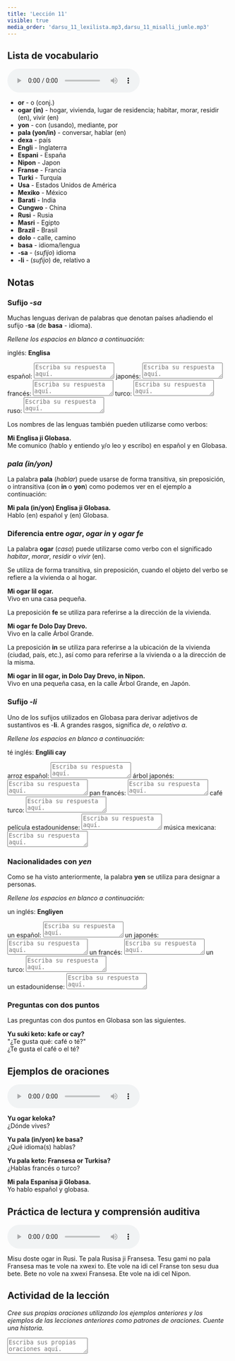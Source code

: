 ```yaml
---
title: 'Lección 11'
visible: true
media_order: 'darsu_11_lexilista.mp3,darsu_11_misalli_jumle.mp3'
---
```


## Lista de vocabulario

<audio controls>
 <source src="/darsu/11/darsu_11_lexilista.mp3" type="audio/mp3" />
 <p>Su agente de usuario no es compatible con el elemento de audio HTML5.</p>
</audio>

* **or** - o (conj.)
* **ogar (in)** - hogar, vivienda, lugar de residencia; habitar, morar, residir (en),
vivir (en)
* **yon** - con (usando), mediante, por
* **pala (yon/in)** - conversar, hablar (en)
* **dexa** - país
* **Engli** - Inglaterra
* **Espani** - España
* **Nipon** - Japon
* **Franse** - Francia
* **Turki** - Turquía
* **Usa** - Estados Unidos de América
* **Mexiko** - México
* **Barati** - India
* **Cungwo** - China
* **Rusi** - Rusia
* **Masri** - Egipto
* **Brazil** - Brasil
* **dolo** - calle, camino
* **basa** - idioma/lengua
* **-sa** - (_sufijo_) idioma
* **-li** - (_sufijo_) de, relativo a

## Notas
### Sufijo _-sa_

Muchas lenguas derivan de palabras que denotan países añadiendo el sufijo -**sa** (de **basa** - idioma).

_Rellene los espacios en blanco a continuación:_

inglés: **Englisa**  

español: <textarea width="100%" spellcheck="false" placeholder="Escriba su respuesta aquí."></textarea>
japonés: <textarea width="100%" spellcheck="false" placeholder="Escriba su respuesta aquí."></textarea>
francés: <textarea width="100%" spellcheck="false" placeholder="Escriba su respuesta aquí."></textarea>
turco: <textarea width="100%" spellcheck="false" placeholder="Escriba su respuesta aquí."></textarea>
ruso: <textarea width="100%" spellcheck="false" placeholder="Escriba su respuesta aquí."></textarea>

Los nombres de las lenguas también pueden utilizarse como verbos:

**Mi Englisa ji Globasa.**  
Me comunico (hablo y entiendo y/o leo y escribo) en español y en Globasa.

### _pala (in/yon)_

La palabra **pala** (_hablar_) puede usarse de forma transitiva, sin preposición, o intransitiva (con **in** o **yon**) como podemos ver en el ejemplo a continuación:

**Mi pala (in/yon) Englisa ji Globasa.**    
Hablo (en) español y (en) Globasa.

### Diferencia entre _ogar_,  _ogar in_ y _ogar fe_

La palabra **ogar** (_casa_) puede utilizarse como verbo con el significado _habitar_, _morar_, _residir_ o _vivir_ (en).

Se utiliza de forma transitiva, sin preposición, cuando el objeto del verbo se refiere a la vivienda o al hogar.

**Mi ogar lil ogar.**  
Vivo en una casa pequeña.
 
La preposición **fe** se utiliza para referirse a la dirección de la vivienda.

**Mi ogar fe Dolo Day Drevo.**  
Vivo en la calle Árbol Grande.

La preposición **in** se utiliza para referirse a la ubicación de la vivienda (ciudad, país, etc.), así como para referirse a la vivienda o a la dirección de la misma.

**Mi ogar in lil ogar, in Dolo Day Drevo, in Nipon.**  
Vivo en una pequeña casa, en la calle Árbol Grande, en Japón.

### Sufijo _-li_

Uno de los sufijos utilizados en Globasa para derivar adjetivos de sustantivos es -**li**. A grandes rasgos, significa _de_, o _relativo a_.

_Rellene los espacios en blanco a continuación:_
 
té inglés: **Englili cay**  

arroz español: <textarea width="100%" spellcheck="false" placeholder="Escriba su respuesta aquí."></textarea>
árbol japonés: <textarea width="100%" spellcheck="false" placeholder="Escriba su respuesta aquí."></textarea>
pan francés: <textarea width="100%" spellcheck="false" placeholder="Escriba su respuesta aquí."></textarea>
café turco: <textarea width="100%" spellcheck="false" placeholder="Escriba su respuesta aquí."></textarea>  
película estadounidense: <textarea width="100%" spellcheck="false" placeholder="Escriba su respuesta aquí."></textarea> 
música mexicana: <textarea width="100%" spellcheck="false" placeholder="Escriba su respuesta aquí."></textarea>

### Nacionalidades con _yen_

Como se ha visto anteriormente, la palabra **yen** se utiliza para designar a personas.

_Rellene los espacios en blanco a continuación:_

un inglés: **Engliyen**  

un español: <textarea width="100%" spellcheck="false" placeholder="Escriba su respuesta aquí."></textarea>
un japonés: <textarea width="100%" spellcheck="false" placeholder="Escriba su respuesta aquí."></textarea>
un francés: <textarea width="100%" spellcheck="false" placeholder="Escriba su respuesta aquí."></textarea>
un turco: <textarea width="100%" spellcheck="false" placeholder="Escriba su respuesta aquí."></textarea>  
un estadounidense: <textarea width="100%" spellcheck="false" placeholder="Escriba su respuesta aquí."></textarea>

### Preguntas con dos puntos

Las preguntas con dos puntos en Globasa son las siguientes.

**Yu suki keto: kafe or cay?**  
"¿Te gusta qué: café o té?"  
¿Te gusta el café o el té?

## Ejemplos de oraciones

<audio controls>
 <source src="/darsu/11/darsu_11_misalli_jumle.mp3" type="audio/mp3" />
 <p>Su agente de usuario no es compatible con el elemento de audio HTML5.</p>
</audio>

**Yu ogar keloka?**   
¿Dónde vives?

**Yu pala (in/yon) ke basa?**  
¿Qué idioma(s) hablas?

**Yu pala keto: Fransesa or Turkisa?**  
¿Hablas francés o turco?

**Mi pala Espanisa ji Globasa.**  
Yo hablo español y globasa.

## Práctica de lectura y comprensión auditiva

<audio controls>
 <source src="/darsu/11/darsu_11_doxoli_abyasa.mp3" type="audio/mp3" />
 <p>Su agente de usuario no es compatible con el elemento de audio HTML5.</p>
</audio>

Misu doste ogar in Rusi. Te pala Rusisa ji Fransesa. Tesu gami no pala Fransesa mas te vole na xwexi to. Ete vole na idi cel Franse ton sesu dua bete. Bete no vole na xwexi Fransesa. Ete vole na idi cel Nipon. 
 
## Actividad de la lección

_Cree sus propias oraciones utilizando los ejemplos anteriores y los ejemplos de las lecciones anteriores como patrones de oraciones. Cuente una historia._

<textarea width="100%" spellcheck="false" placeholder="Escriba sus propias oraciones aquí."></textarea>